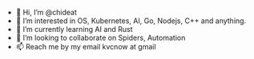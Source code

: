 - 👋 Hi, I’m @chideat
- 👀 I’m interested in OS, Kubernetes, AI, Go, Nodejs, C++ and anything.
- 🌱 I’m currently learning AI and Rust
- 💞️ I’m looking to collaborate on Spiders, Automation 
- 📫 Reach me by my email kvcnow at gmail

<!---
chideat/chideat is a ✨ special ✨ repository because its `README.md` (this file) appears on your GitHub profile.
You can click the Preview link to take a look at your changes.
--->
